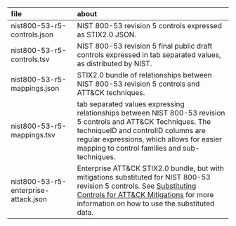 | file | about |
|:-----|:------|
| nist800-53-r5-controls.json | NIST 800-53 revision 5 controls expressed as STIX2.0 JSON. |
| nist800-53-r5-controls.tsv  | NIST 800-53 revision 5 final public draft controls expressed in tab separated values, as distributed by NIST. |
| nist800-53-r5-mappings.json | STIX2.0 bundle of relationships between NIST 800-53 revision 5 controls and ATT&CK techniques. |
| nist800-53-r5-mappings.tsv  | tab separated values expressing relationships between NIST 800-53 revision 5 controls and ATT&CK Techniques. The techniqueID and controlID columns are regular expressions, which allows for easier mapping to control families and sub-techniques. |
| nist800-53-r5-enterprise-attack.json | Enterprise ATT&CK STIX2.0 bundle, but with mitigations substituted for NIST 800-53 revision 5 controls. See [Substituting Controls for ATT&CK Mitigations](/docs/substituting_controls.md) for more information on how to use the substituted data. | 
